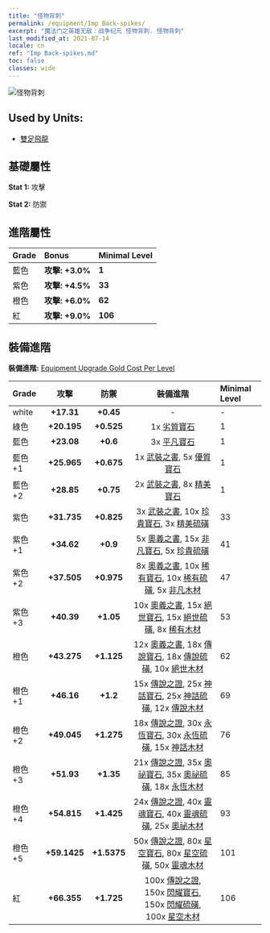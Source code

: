 ```yaml
---
title: "怪物背刺"
permalink: /equipment/Imp Back-spikes/
excerpt: "魔法门之英雄无敌：战争纪元 怪物背刺. 怪物背刺"
last_modified_at: 2021-07-14
locale: cn
ref: "Imp Back-spikes.md"
toc: false
classes: wide
---
```


  ![怪物背刺](/images/e/e_8063.png)

## Used by Units:

* [雙足飛龍](/cn/units/Wyvern/) 


## 基礎屬性
 **Stat 1:** 攻擊

 **Stat 2:** 防禦

## 進階屬性

  |     Grade    |   Bonus | Minimal Level | 
  |:-------------|:--------|:--------------| 
  | 藍色 | **攻擊: +3.0%** | **1** | 
  | 紫色 | **攻擊: +4.5%** | **33** | 
  | 橙色 | **攻擊: +6.0%** | **62** | 
  | 紅 | **攻擊: +9.0%** | **106** | 


## 裝備進階
 **裝備進階:** [Equipment Upgrade Gold Cost Per Level](/equipment/EquipmentUpgradeCostPerLevel/) 

  |          Grade      | 攻擊 | 防禦 | 裝備進階 | Minimal Level |
  |:--------------------|:---------:|:---------:|:----------------:|:--------------|
  | white | **+17.31** | **+0.45** | - | - |
  | 綠色 | **+20.195** | **+0.525** | 1x [劣質寶石](/cn/Items/mat_4/) | 1 |
  | 藍色 | **+23.08** | **+0.6** | 3x [平凡寶石](/cn/Items/mat_10/) | 1 |
  | 藍色 +1 | **+25.965** | **+0.675** | 1x [武裝之書](/cn/Items/mat_18/), 5x [優質寶石](/cn/Items/mat_16/) | 1 |
  | 藍色 +2 | **+28.85** | **+0.75** | 2x [武裝之書](/cn/Items/mat_25/), 8x [精美寶石](/cn/Items/mat_23/) | 1 |
  | 紫色 | **+31.735** | **+0.825** | 3x [武裝之書](/cn/Items/mat_32/), 10x [珍貴寶石](/cn/Items/mat_30/), 3x [精美硫磺](/cn/Items/mat_22/) | 33 |
  | 紫色 +1 | **+34.62** | **+0.9** | 5x [奧義之書](/cn/Items/mat_39/), 15x [非凡寶石](/cn/Items/mat_37/), 5x [珍貴硫磺](/cn/Items/mat_29/) | 41 |
  | 紫色 +2 | **+37.505** | **+0.975** | 8x [奧義之書](/cn/Items/mat_46/), 10x [稀有寶石](/cn/Items/mat_44/), 10x [稀有硫磺](/cn/Items/mat_43/), 5x [非凡木材](/cn/Items/mat_34/) | 47 |
  | 紫色 +3 | **+40.39** | **+1.05** | 10x [奧義之書](/cn/Items/mat_53/), 15x [絕世寶石](/cn/Items/mat_51/), 15x [絕世硫磺](/cn/Items/mat_50/), 8x [稀有木材](/cn/Items/mat_41/) | 53 |
  | 橙色 | **+43.275** | **+1.125** | 12x [奧義之書](/cn/Items/mat_60/), 18x [傳說寶石](/cn/Items/mat_58/), 18x [傳說硫磺](/cn/Items/mat_57/), 10x [絕世木材](/cn/Items/mat_48/) | 62 |
  | 橙色 +1 | **+46.16** | **+1.2** | 15x [傳說之證](/cn/Items/mat_67/), 25x [神話寶石](/cn/Items/mat_65/), 25x [神話硫磺](/cn/Items/mat_64/), 12x [傳說木材](/cn/Items/mat_55/) | 69 |
  | 橙色 +2 | **+49.045** | **+1.275** | 18x [傳說之證](/cn/Items/mat_74/), 30x [永恆寶石](/cn/Items/mat_72/), 30x [永恆硫磺](/cn/Items/mat_71/), 15x [神話木材](/cn/Items/mat_62/) | 76 |
  | 橙色 +3 | **+51.93** | **+1.35** | 21x [傳說之證](/cn/Items/mat_81/), 35x [奧祕寶石](/cn/Items/mat_79/), 35x [奧祕硫磺](/cn/Items/mat_78/), 18x [永恆木材](/cn/Items/mat_69/) | 85 |
  | 橙色 +4 | **+54.815** | **+1.425** | 24x [傳說之證](/cn/Items/mat_88/), 40x [靈魂寶石](/cn/Items/mat_86/), 40x [靈魂硫磺](/cn/Items/mat_85/), 25x [奧祕木材](/cn/Items/mat_76/) | 93 |
  | 橙色 +5 | **+59.1425** | **+1.5375** | 50x [傳說之證](/cn/Items/mat_95/), 80x [星空寶石](/cn/Items/mat_93/), 80x [星空硫磺](/cn/Items/mat_92/), 50x [靈魂木材](/cn/Items/mat_83/) | 101 |
  | 紅 | **+66.355** | **+1.725** | 100x [傳說之證](/cn/Items/mat_102/), 150x [閃耀寶石](/cn/Items/mat_100/), 150x [閃耀硫磺](/cn/Items/mat_99/), 100x [星空木材](/cn/Items/mat_90/) | 106 |

